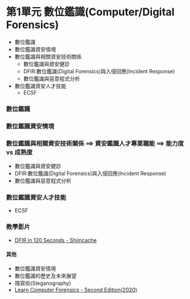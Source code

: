 # 第1單元 數位鑑識(Computer/Digital Forensics)
- 數位鑑識
- 數位鑑識資安情境
- 數位鑑識與相關資安技術關係
  - 數位鑑識與資安健診
  - DFIR:數位鑑識(Digital Forensics)與入侵回應(Incident Response)
  - 數位鑑識與惡意程式分析 
- 數位鑑識資安人才技能
  - ECSF
 
### 數位鑑識
### 數位鑑識資安情境
### 數位鑑識與相關資安技術關係 ==> 資安鑑識人才專業職能 ==> 能力度 vs 成熟度
  - 數位鑑識與資安健診
  - DFIR:數位鑑識(Digital Forensics)與入侵回應(Incident Response)
  - 數位鑑識與惡意程式分析 
### 數位鑑識資安人才技能
  - ECSF

### 教學影片
- [DFIR in 120 Seconds - Shimcache](https://www.youtube.com/watch?v=7MUnauoRrZE)
#### 其他
- 數位鑑識資安情境
- 數位鑑識的歷史及未來展望
- 隱寫術(Steganography)
- [Learn Computer Forensics - Second Edition(2020)](https://www.packtpub.com/product/learn-computer-forensics-second-edition/9781803238302)
